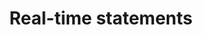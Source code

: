 ---
weight: 120
title: Real-time statements
layout: bundle
collection: 'guides/reference/real-time-statements'
---
